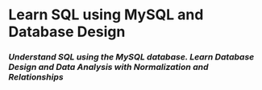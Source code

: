 # **Learn SQL using MySQL and Database Design**
### *Understand SQL using the MySQL database. Learn Database Design and Data Analysis with Normalization and Relationships*
